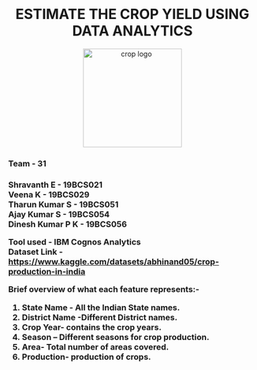 <h1 align="center" style="margin-top: 0px;">ESTIMATE THE CROP YIELD USING DATA ANALYTICS</h1>

<p align="center" style="margin-bottom: 0px !important;">
  <img width="200" src="/Users/v.krishnan/Downloads/corn.jpeg" alt="crop logo" align="center">
</p>

<h3>Team - 31<h3>

Shravanth E - 19BCS021 <br />
Veena K - 19BCS029 <br />
Tharun Kumar S - 19BCS051 <br />
Ajay Kumar S - 19BCS054 <br />
Dinesh Kumar P K - 19BCS056 <br />

Tool used - IBM Cognos Analytics <br />
Dataset Link - https://www.kaggle.com/datasets/abhinand05/crop-production-in-india <br />

Brief overview of what each feature represents:- <br />

1. State Name - All the Indian State names.
2. District Name -Different District names.
3. Crop Year- contains the crop years.
4. Season – Different seasons for crop production.
5. Area- Total number of areas covered.
6. Production- production of crops.
